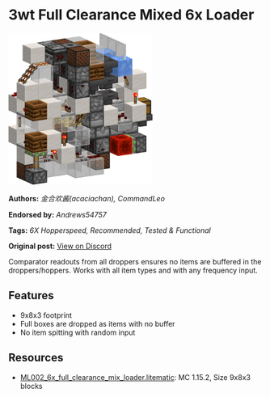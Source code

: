 # 3wt Full Clearance Mixed 6x Loader
<img alt="6x_mixed.png" src="images/6x_mixed.png?raw=1" height="300px">

**Authors:** *金合欢酱(acaciachan), CommandLeo*

**Endorsed by:** *Andrews54757*

**Tags:** *6X Hopperspeed, Recommended, Tested & Functional*

**Original post:** [View on Discord](https://discord.com/channels/1375556143186837695/1388316771832041482)

Comparator readouts from all droppers ensures no items are buffered in the droppers/hoppers. Works with all item types and with any frequency input.
## Features
- 9x8x3 footprint
- Full boxes are dropped as items with no buffer
- No item spitting with random input

## Resources
- [ML002_6x_full_clearance_mix_loader.litematic](attachments/ML002_6x_full_clearance_mix_loader.litematic): MC 1.15.2, Size 9x8x3 blocks
